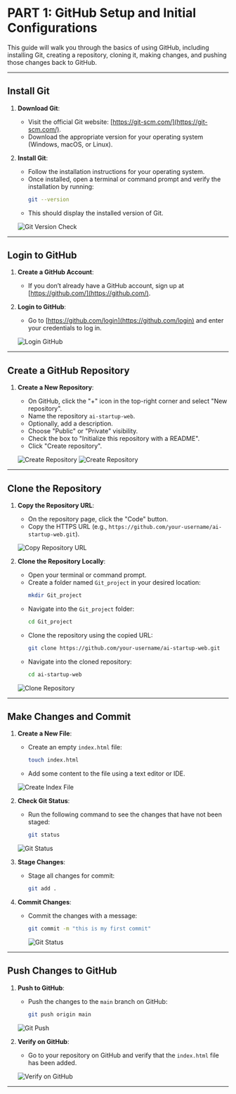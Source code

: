 # PART 1: GitHub Setup and Initial Configurations

This guide will walk you through the basics of using GitHub, including installing Git, creating a repository, cloning it, making changes, and pushing those changes back to GitHub. 

---

## Install Git

1. **Download Git**: 
   - Visit the official Git website: [https://git-scm.com/](https://git-scm.com/).
   - Download the appropriate version for your operating system (Windows, macOS, or Linux).

2. **Install Git**:
   - Follow the installation instructions for your operating system.
   - Once installed, open a terminal or command prompt and verify the installation by running:
     ```bash
     git --version
     ```
   - This should display the installed version of Git.

   ![Git Version Check](images/Git-version-Screenshot.png)

---

## Login to GitHub

1. **Create a GitHub Account**:
   - If you don’t already have a GitHub account, sign up at [https://github.com/](https://github.com/).

2. **Login to GitHub**:
   - Go to [https://github.com/login](https://github.com/login) and enter your credentials to log in.

   ![Login GitHub](images/Github_Login_Screenshot.png)

---

## Create a GitHub Repository

1. **Create a New Repository**:
   - On GitHub, click the "+" icon in the top-right corner and select "New repository".
   - Name the repository `ai-startup-web`.
   - Optionally, add a description.
   - Choose "Public" or "Private" visibility.
   - Check the box to "Initialize this repository with a README".
   - Click "Create repository".

   ![Create Repository](images/New_Repo_Screenshot.png)
   ![Create Repository](images/New_repo_setup_Screenshot.png)

---

## Clone the Repository

1. **Copy the Repository URL**:
   - On the repository page, click the "Code" button.
   - Copy the HTTPS URL (e.g., `https://github.com/your-username/ai-startup-web.git`).

   ![Copy Repository URL](images/copy_git_repo_link_Screenshot.png)

2. **Clone the Repository Locally**:
   - Open your terminal or command prompt.
   - Create a folder named `Git_project` in your desired location:
     ```bash
     mkdir Git_project
     ```
   - Navigate into the `Git_project` folder:
     ```bash
     cd Git_project
     ```
   - Clone the repository using the copied URL:
     ```bash
     git clone https://github.com/your-username/ai-startup-web.git
     ```
   - Navigate into the cloned repository:
     ```bash
     cd ai-startup-web
     ```

   ![Clone Repository](images/Git_clone_Screenshot.png)

---

## Make Changes and Commit

1. **Create a New File**:
   - Create an empty `index.html` file:
     ```bash
     touch index.html
     ```
   - Add some content to the file using a text editor or IDE.

   ![Create Index File](images/Create-index-file-Screenshot.png)

2. **Check Git Status**:
   - Run the following command to see the changes that have not been staged:
     ```bash
     git status
     ```

   ![Git Status](images/git-status-Screenshot%202025-03-16%20171638.png)

3. **Stage Changes**:
   - Stage all changes for commit:
     ```bash
     git add .
     ```

4. **Commit Changes**:
   - Commit the changes with a message:
     ```bash
     git commit -m "this is my first commit"
     ```
     ![Git Status](images//Git_commit_Screenshot%202025-03-16%20172257.png)
---

## Push Changes to GitHub

1. **Push to GitHub**:
   - Push the changes to the `main` branch on GitHub:
     ```bash
     git push origin main
     ```

   ![Git Push](images/git-push-Screenshot.png)

2. **Verify on GitHub**:
   - Go to your repository on GitHub and verify that the `index.html` file has been added.

   ![Verify on GitHub](images/verify-Screenshot.png)

---
